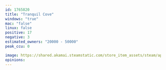 ```yaml
---
id: 1765820
title: "Tranquil Cove"
windows: "true"
mac: "false"
linux: false
positive: 17
negative: 3
estimated_owners: "20000 - 50000"
peak_ccu: 0

image: https://shared.akamai.steamstatic.com/store_item_assets/steam/apps/1765820/header.jpg?t=1643323255
opinions:
---
```

